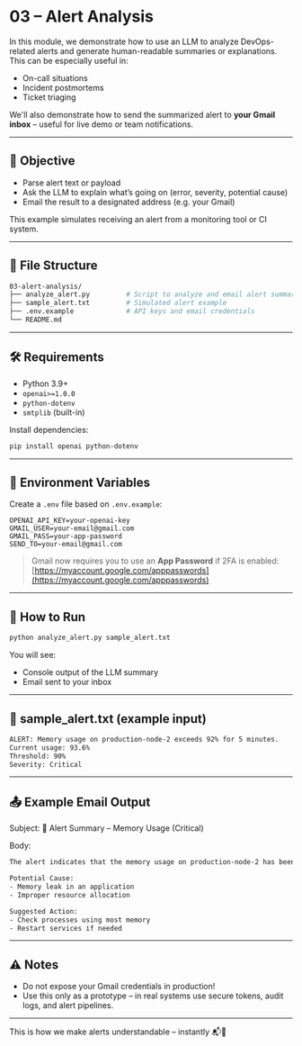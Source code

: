 # 03 – Alert Analysis

In this module, we demonstrate how to use an LLM to analyze DevOps-related alerts and generate human-readable summaries or explanations. This can be especially useful in:

- On-call situations
- Incident postmortems
- Ticket triaging

We'll also demonstrate how to send the summarized alert to **your Gmail inbox** – useful for live demo or team notifications.

---

## 🎯 Objective

- Parse alert text or payload
- Ask the LLM to explain what’s going on (error, severity, potential cause)
- Email the result to a designated address (e.g. your Gmail)

This example simulates receiving an alert from a monitoring tool or CI system.

---

## 📁 File Structure

```bash
03-alert-analysis/
├── analyze_alert.py         # Script to analyze and email alert summaries
├── sample_alert.txt         # Simulated alert example
├── .env.example             # API keys and email credentials
└── README.md
```

---

## 🛠 Requirements

- Python 3.9+
- `openai>=1.0.0`
- `python-dotenv`
- `smtplib` (built-in)

Install dependencies:

```bash
pip install openai python-dotenv
```

---

## 🔐 Environment Variables

Create a `.env` file based on `.env.example`:

```env
OPENAI_API_KEY=your-openai-key
GMAIL_USER=your-email@gmail.com
GMAIL_PASS=your-app-password
SEND_TO=your-email@gmail.com
```

> Gmail now requires you to use an **App Password** if 2FA is enabled: [https://myaccount.google.com/apppasswords](https://myaccount.google.com/apppasswords)

---

## 🚀 How to Run

```bash
python analyze_alert.py sample_alert.txt
```

You will see:

- Console output of the LLM summary
- Email sent to your inbox

---

## 📄 sample_alert.txt (example input)

``` txt
ALERT: Memory usage on production-node-2 exceeds 92% for 5 minutes.
Current usage: 93.6%
Threshold: 90%
Severity: Critical
```

---

## 📤 Example Email Output

Subject: 🔔 Alert Summary – Memory Usage (Critical)

Body:

``` txt
The alert indicates that the memory usage on production-node-2 has been critically high (93.6%) for at least 5 minutes.

Potential Cause:
- Memory leak in an application
- Improper resource allocation

Suggested Action:
- Check processes using most memory
- Restart services if needed
```

---

## ⚠️ Notes

- Do not expose your Gmail credentials in production!
- Use this only as a prototype – in real systems use secure tokens, audit logs, and alert pipelines.

---

This is how we make alerts understandable – instantly 📬🤖
